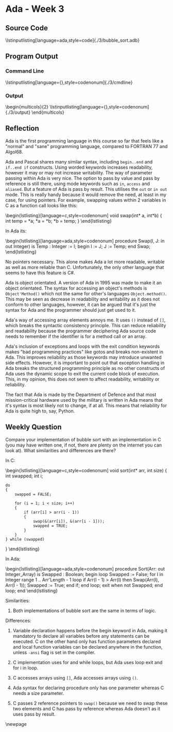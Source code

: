# Ada - Week 3
## Source Code
\lstinputlisting[language=ada,style=code]{./3/bubble_sort.adb}


## Program Output
### Command Line
\lstinputlisting[language={},style=codenonum]{./3/cmdline}


### Output
\begin{multicols}{2}
\lstinputlisting[language={},style=codenonum]{./3/output}
\end{multicols}


## Reflection

Ada is the first programming language in this course so far that feels like a
"normal" and "sane" programming language, compared to FORTRAN 77 and Algol68.

Ada and Pascal shares many similar syntax, including `begin..end` and `if..end
if` constructs. Using worded keywords increases readability, however it may or
may not increase writability. The way of parameter passing within Ada is very
nice. The option to pass by value and pass by reference is still there, using
mode keywords such as `in`, `access` and `aliased`. But a feature of Ada is
pass by result. This utilises the `out` or `in out` mode. This is really handy
because it would remove the need, at least in my case, for using pointers. For
example, swapping values within 2 variables in C as a function call looks like
this:

\begin{lstlisting}[language=c,style=codenonum]
void swap(int* a, int*b)
{
    int temp = *a;
    *a = *b;
    *b = temp;
}
\end{lstlisting}

In Ada its:

\begin{lstlisting}[language=ada,style=codenonum]
procedure Swap(I, J: in out Integer) is
    Temp : Integer := I;
begin
    I := J;
    J := Temp;
end Swap;
\end{lstlisting}

No pointers necessary. This alone makes Ada a lot more readable, writable as
well as more reliable than C. Unfortunately, the only other language that seems
to have this feature is C#.

Ada is object orientated. A version of Ada in 1995 was made to make it an
object orientated. The syntax for accessing an object's methods is
`Object'Method()` which not the same for other's languages `Object.method()`.
This may be seen as decrease in readability and writability as it does not
conform to other languages, however, it can be argued that it's just the syntax
for Ada and the programmer should just get used to it.

Ada's way of accessing array elements annoys me. It uses `()` instead of `[]`,
which breaks the syntactic consistency principle. This can reduce reliability
and readability because the programmer deciphering Ada source code needs to
remember if the identifier is for a method call or an array.

Ada's inclusion of exceptions and loops with the exit condition keywords makes
"bad programming practices" like gotos and breaks non-existent in Ada. This
improves reliability as those keywords may introduce unwanted side effects.
However, it is important to point out that exception handling in Ada breaks the
structured programming principle as no other constructs of Ada uses the dynamic
scope to exit the current code block of execution. This, in my opinion, this
does not seem to affect readability, writability or reliability.

The fact that Ada is made by the Department of Defence and that most
mission-critical hardware used by the military is written in Ada means that
it's syntax is most likely not to change, if at all. This means that
reliability for Ada is quite high to, say, Python.


## Weekly Question

Compare your implementation of bubble sort with an implementation in C (you may
have written one, if not, there are plenty on the internet you can look at).
What similarities and differences are there?

In C:

\begin{lstlisting}[language=c,style=codenonum]
void sort(int* arr, int size)
{
    int swapped;
    int i;

    do
    {
        swapped = FALSE;

        for (i = 1; i < size; i++)
        {
            if (arr[i] > arr(i - 1))
            {
                swap(&(arr[i]), &(arr[i - 1]));
                swapped = TRUE;
            }
        }
    } while (swapped)
}
\end{lstlisting}

In Ada:

\begin{lstlisting}[language=ada,style=codenonum]
procedure Sort(Arr: out Integer_Array) is
    Swapped : Boolean;
begin
    loop
        Swapped := False;
        for I in Integer range 1 .. Arr'Length - 1 loop
            if Arr(I - 1) > Arr(I) then
                Swap(Arr(I), Arr(I - 1));
                Swapped := True;
            end if;
        end loop;
        exit when not Swapped;
    end loop;
end
\end{lstlisting}

Similarities:

1.  Both implementations of bubble sort are the same in terms of logic.

Differences:

1.  Variable declaration happens before the begin keyword in Ada, making it
    mandatory to declare all variables before any statements can be
    executed. C on the other hand only has function parameters declared and
    local function variables can be declared anywhere in the function,
    unless `-ansi` flag is set in the compiler.

2.  C implementation uses for and while loops, but Ada uses loop exit and
    for i in loop.

3.  C accesses arrays using `[]`, Ada accesses arrays using `()`.

4.  Ada syntax for declaring procedure only has one parameter whereas C
    needs a size parameter.

5.  C passes 2 reference pointers to `swap()` because we need to swap these two
    elements and C has pass by reference whereas Ada doesn't as it uses pass by
    result.

\newpage
